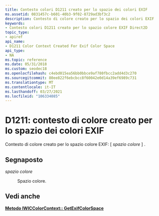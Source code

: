 ```yaml
---
title: Contesto colori D1211 creato per lo spazio dei colori EXIF
ms.assetid: 0831457c-b601-40b3-9f02-8729ad3bf3c2
description: Contesto di colore creato per lo spazio dei colori EXIF
keywords:
- Contesto colori D1211 creato per lo spazio colore EXIF Direct2D
topic_type:
- apiref
api_name:
- D1211 Color Context Created For Exif Color Space
api_type:
- NA
ms.topic: reference
ms.date: 05/31/2018
ms.custom: seodec18
ms.openlocfilehash: c4ebd015ea56bb0bbce9af780fbcc2add4d3c270
ms.sourcegitcommit: 80ee822f6ebcbcc8f60042e0d14a39ef6989c731
ms.translationtype: MT
ms.contentlocale: it-IT
ms.lasthandoff: 03/27/2021
ms.locfileid: "106334085"
---
```

# <a name="d1211-color-context-created-for-exif-color-space"></a>D1211: contesto di colore creato per lo spazio dei colori EXIF

Contesto di colore creato per lo spazio colore EXIF: \[ *spazio colore* \] .

## <a name="placeholders"></a>Segnaposto

<dl> <dt>

<span id="color_space"></span><span id="COLOR_SPACE"></span>*spazio colore*
</dt> <dd>

Spazio colore.

</dd> </dl> 




 

## <a name="see-also"></a>Vedi anche

<dl> <dt>

[**Metodo IWICColorContext:: GetExifColorSpace**](/windows/desktop/api/wincodec/nf-wincodec-iwiccolorcontext-getexifcolorspace)
</dt> </dl>

 

 

